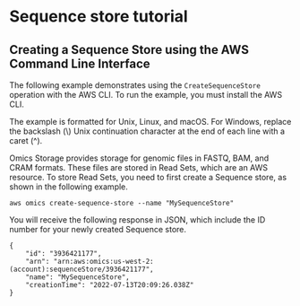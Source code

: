 # Sequence store tutorial<a name="sequence-store-examples"></a>

## Creating a Sequence Store using the AWS Command Line Interface<a name="sequence-store-examples-cli"></a>

The following example demonstrates using the `CreateSequenceStore` operation with the AWS CLI\. To run the example, you must install the AWS CLI\.

The example is formatted for Unix, Linux, and macOS\. For Windows, replace the backslash \(\\\) Unix continuation character at the end of each line with a caret \(^\)\.

Omics Storage provides storage for genomic files in FASTQ, BAM, and CRAM formats\. These files are stored in Read Sets, which are an AWS resource\. To store Read Sets, you need to first create a Sequence store, as shown in the following example\.

```
aws omics create-sequence-store --name "MySequenceStore"
```

You will receive the following response in JSON, which include the ID number for your newly created Sequence store\.

```
{
    "id": "3936421177",
    "arn": "arn:aws:omics:us-west-2:(account):sequenceStore/3936421177",
    "name": "MySequenceStore",
    "creationTime": "2022-07-13T20:09:26.038Z"
}
```